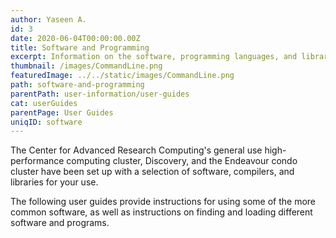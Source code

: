 ```yaml
---
author: Yaseen A.
id: 3
date: 2020-06-04T00:00:00.00Z
title: Software and Programming
excerpt: Information on the software, programming languages, and libraries available on CARC systems.
thumbnail: /images/CommandLine.png
featuredImage: ../../static/images/CommandLine.png
path: software-and-programming
parentPath: user-information/user-guides
cat: userGuides
parentPage: User Guides
uniqID: software
---
```


The Center for Advanced Research Computing's general use high-performance computing cluster, Discovery, and the Endeavour condo cluster have been set up with a selection of software, compilers, and libraries for your use.

The following user guides provide instructions for using some of the more common software, as well as instructions on finding and loading different software and programs.